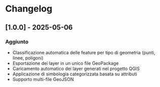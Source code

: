 # Changelog

## [1.0.0] - 2025-05-06
### Aggiunto
- Classificazione automatica delle feature per tipo di geometria (punti, linee, poligoni)
- Esportazione dei layer in un unico file GeoPackage
- Caricamento automatico dei layer generati nel progetto QGIS
- Applicazione di simbologia categorizzata basata su attributi
- Supporto multi-file GeoJSON
